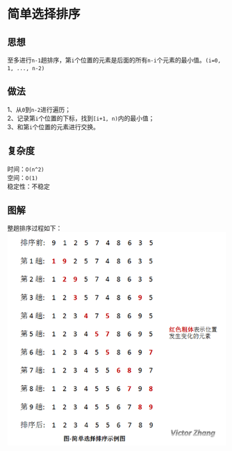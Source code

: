# 简单选择排序
## 思想
至多进行`n-1`趟排序，第`i`个位置的元素是后面的所有`n-i`个元素的最小值。`(i=0, 1, ..., n-2)`

## 做法
1、从`0`到`n-2`进行遍历；<br>
2、记录第`i`个位置的下标，找到`[i+1, n)`内的最小值；<br>
3、和第`i`个位置的元素进行交换。<br>
## 复杂度
时间：`O(n^2)`<br>
空间：`O(1)`<br>
稳定性：不稳定<br>
## 图解
整趟排序过程如下：<br>
<img src="../../figures/simple_selection_sort_0.png"/>